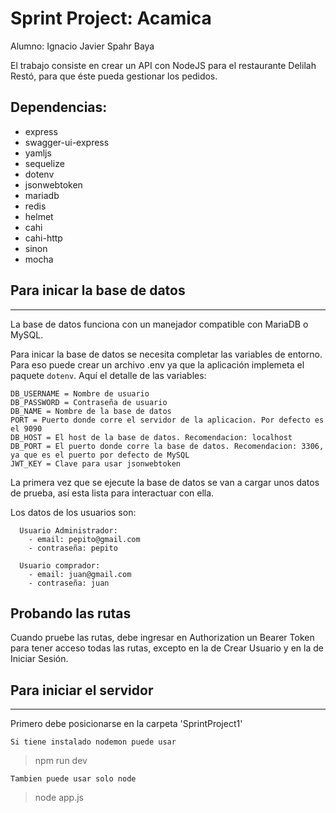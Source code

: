 # Sprint Project: Acamica

Alumno: Ignacio Javier Spahr Baya

El trabajo consiste en crear un API con NodeJS para el restaurante Delilah Restó, para que éste pueda gestionar los pedidos.

## **Dependencias:**
- express
- swagger-ui-express
- yamljs
- sequelize
- dotenv
- jsonwebtoken
- mariadb
- redis
- helmet
- cahi
- cahi-http
- sinon
- mocha

## Para inicar la base de datos
---
La base de datos funciona con un manejador compatible con MariaDB o MySQL.

Para inicar la base de datos se necesita completar las variables de entorno. Para eso puede crear un archivo .env ya que la aplicación implemeta el paquete `dotenv`. Aquí el detalle de las variables:

```
DB_USERNAME = Nombre de usuario
DB_PASSWORD = Contraseña de usuario
DB_NAME = Nombre de la base de datos
PORT = Puerto donde corre el servidor de la aplicacion. Por defecto es el 9090
DB_HOST = El host de la base de datos. Recomendacion: localhost
DB_PORT = El puerto donde corre la base de datos. Recomendacion: 3306, ya que es el puerto por defecto de MySQL
JWT_KEY = Clave para usar jsonwebtoken
```

La primera vez que se ejecute la base de datos se van a cargar unos datos de prueba, así esta lista para interactuar con ella.

Los datos de los usuarios son:
```
  Usuario Administrador:
    - email: pepito@gmail.com
    - contraseña: pepito

  Usuario comprador:
    - email: juan@gmail.com
    - contraseña: juan
```

## Probando las rutas
Cuando pruebe las rutas, debe ingresar en Authorization un Bearer Token para tener acceso todas las rutas, excepto en la de Crear Usuario y en la de Iniciar Sesión.

## Para iniciar el servidor
---
Primero debe posicionarse en la carpeta 'SprintProject1'

`Si tiene instalado nodemon puede usar `

> npm run dev

`Tambien puede usar solo node`

> node app.js
